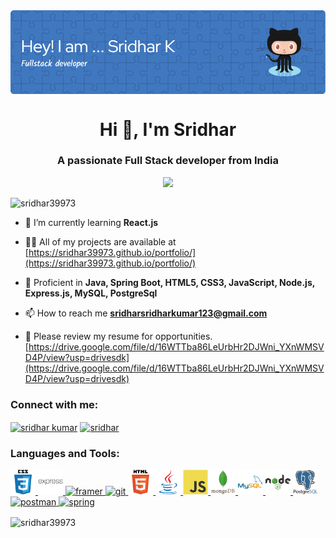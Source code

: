 <img src="https://github.com/sridhar39973/CoverPic/blob/0265aabea102dbb460a405112461c39c7579fb4a/github-header-image%20(4).png" alt="i" align="center">
<h1 align="center">Hi 👋, I'm Sridhar</h1>
<h3 align="center">A passionate Full Stack developer from India</h3>

<p align="center"><img src="https://user-images.githubusercontent.com/74038190/225813708-98b745f2-7d22-48cf-9150-083f1b00d6c9.gif" width="400">
<p align="left"> <img src="https://komarev.com/ghpvc/?username=sridhar39973&label=Profile%20views&color=0e75b6&style=flat" alt="sridhar39973" /> </p>

- 🌱 I’m currently learning **React.js**

- 👨‍💻 All of my projects are available at [https://sridhar39973.github.io/portfolio/](https://sridhar39973.github.io/portfolio/)

- 💬 Proficient in **Java, Spring Boot, HTML5, CSS3, JavaScript, Node.js, Express.js, MySQL, PostgreSql**

- 📫 How to reach me **sridharsridharkumar123@gmail.com**

- 📄 Please review my resume for opportunities. [https://drive.google.com/file/d/16WTTba86LeUrbHr2DJWni_YXnWMSVD4P/view?usp=drivesdk](https://drive.google.com/file/d/16WTTba86LeUrbHr2DJWni_YXnWMSVD4P/view?usp=drivesdk)

<h3 align="left">Connect with me:</h3>
<p align="left">
<a href="https://www.linkedin.com/in/sridhar-kumar-436284244/" target="blank"><img align="center" src="https://raw.githubusercontent.com/rahuldkjain/github-profile-readme-generator/master/src/images/icons/Social/linked-in-alt.svg" alt="sridhar kumar" height="30" width="40" /></a>
<a href="https://www.hackerrank.com/profile/sridhark18bca153" target="blank"><img align="center" src="https://raw.githubusercontent.com/rahuldkjain/github-profile-readme-generator/master/src/images/icons/Social/hackerrank.svg" alt="sridhar" height="30" width="40" /></a>
</p>

<h3 align="left">Languages and Tools:</h3>
<p align="left"> <a href="https://www.w3schools.com/css/" target="_blank" rel="noreferrer"> <img src="https://raw.githubusercontent.com/devicons/devicon/master/icons/css3/css3-original-wordmark.svg" alt="css3" width="40" height="40"/> </a> <a href="https://expressjs.com" target="_blank" rel="noreferrer"> <img src="https://raw.githubusercontent.com/devicons/devicon/master/icons/express/express-original-wordmark.svg" alt="express" width="40" height="40"/> </a> <a href="https://www.framer.com/" target="_blank" rel="noreferrer"> <img src="https://www.vectorlogo.zone/logos/framer/framer-icon.svg" alt="framer" width="40" height="40"/> </a> <a href="https://git-scm.com/" target="_blank" rel="noreferrer"> <img src="https://www.vectorlogo.zone/logos/git-scm/git-scm-icon.svg" alt="git" width="40" height="40"/> </a> <a href="https://www.w3.org/html/" target="_blank" rel="noreferrer"> <img src="https://raw.githubusercontent.com/devicons/devicon/master/icons/html5/html5-original-wordmark.svg" alt="html5" width="40" height="40"/> </a> <a href="https://www.java.com" target="_blank" rel="noreferrer"> <img src="https://raw.githubusercontent.com/devicons/devicon/master/icons/java/java-original.svg" alt="java" width="40" height="40"/> </a> <a href="https://developer.mozilla.org/en-US/docs/Web/JavaScript" target="_blank" rel="noreferrer"> <img src="https://raw.githubusercontent.com/devicons/devicon/master/icons/javascript/javascript-original.svg" alt="javascript" width="40" height="40"/> </a> <a href="https://www.mongodb.com/" target="_blank" rel="noreferrer"> <img src="https://raw.githubusercontent.com/devicons/devicon/master/icons/mongodb/mongodb-original-wordmark.svg" alt="mongodb" width="40" height="40"/> </a> <a href="https://www.mysql.com/" target="_blank" rel="noreferrer"> <img src="https://raw.githubusercontent.com/devicons/devicon/master/icons/mysql/mysql-original-wordmark.svg" alt="mysql" width="40" height="40"/> </a> <a href="https://nodejs.org" target="_blank" rel="noreferrer"> <img src="https://raw.githubusercontent.com/devicons/devicon/master/icons/nodejs/nodejs-original-wordmark.svg" alt="nodejs" width="40" height="40"/> </a> <a href="https://www.postgresql.org" target="_blank" rel="noreferrer"> <img src="https://raw.githubusercontent.com/devicons/devicon/master/icons/postgresql/postgresql-original-wordmark.svg" alt="postgresql" width="40" height="40"/> </a> <a href="https://postman.com" target="_blank" rel="noreferrer"> <img src="https://www.vectorlogo.zone/logos/getpostman/getpostman-icon.svg" alt="postman" width="40" height="40"/> </a> <a href="https://spring.io/" target="_blank" rel="noreferrer"> <img src="https://www.vectorlogo.zone/logos/springio/springio-icon.svg" alt="spring" width="40" height="40"/> </a> </p>

<p><img align="center" src="https://github-readme-streak-stats.herokuapp.com/?user=sridhar39973&" alt="sridhar39973" /></p>
